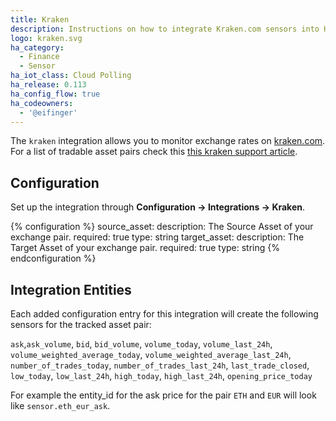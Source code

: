 ```yaml
---
title: Kraken
description: Instructions on how to integrate Kraken.com sensors into Home Assistant.
logo: kraken.svg
ha_category:
  - Finance
  - Sensor
ha_iot_class: Cloud Polling
ha_release: 0.113
ha_config_flow: true
ha_codeowners:
  - '@eifinger'
---
```


The `kraken` integration allows you to monitor exchange rates on [kraken.com](https://www.kraken.com/).
For a list of tradable asset pairs check this [this kraken support article](https://support.kraken.com/hc/en-us/articles/201893658-Currency-pairs-available-for-trading-on-Kraken).

## Configuration

Set up the integration through **Configuration -> Integrations -> Kraken**.

{% configuration %}
source_asset:
  description: The Source Asset of your exchange pair.
  required: true
  type: string
target_asset:
  description: The Target Asset of your exchange pair.
  required: true
  type: string
{% endconfiguration %}

## Integration Entities

Each added configuration entry for this integration will create the following sensors for the tracked asset pair:

`ask`,`ask_volume`, `bid`, `bid_volume`, `volume_today`, `volume_last_24h`, `volume_weighted_average_today`, `volume_weighted_average_last_24h`,
`number_of_trades_today`, `number_of_trades_last_24h`, `last_trade_closed`, `low_today`, `low_last_24h`, `high_today`, `high_last_24h`, `opening_price_today`

For example the entity_id for  the ask price for the pair `ETH` and `EUR` will look like `sensor.eth_eur_ask`.
